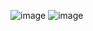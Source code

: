 ![image](https://github.com/YASHO27/Excel-Projects/assets/86511571/c6bd89be-c6f6-4e28-9e2d-b74d0a5d05e3)
![image](https://github.com/YASHO27/Excel-Projects/assets/86511571/6c161268-321a-4bf9-9ebd-8455246a4234)

